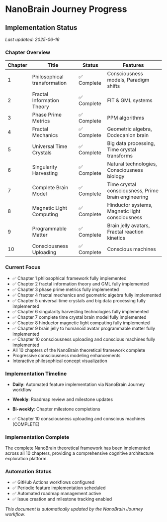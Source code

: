 # NanoBrain Journey Progress

## Implementation Status

*Last updated: 2025-06-16*

### Chapter Overview

| Chapter | Title | Status | Features |
|---------|-------|--------|----------|
| 1 | Philosophical transformation | ✅ Complete | Consciousness models, Paradigm shifts |
| 2 | Fractal Information Theory | ✅ Complete | FIT & GML systems |
| 3 | Phase Prime Metrics | ✅ Complete | PPM algorithms |
| 4 | Fractal Mechanics | ✅ Complete | Geometric algebra, Dodecanion brain |
| 5 | Universal Time Crystals | ✅ Complete | Big data processing, Time crystal transforms |
| 6 | Singularity Harvesting | ✅ Complete | Natural technologies, Consciousness biology |
| 7 | Complete Brain Model | ✅ Complete | Time crystal consciousness, Prime brain engineering |
| 8 | Magnetic Light Computing | ✅ Complete | Hinductor systems, Magnetic light consciousness |
| 9 | Programmable Matter | ✅ Complete | Brain jelly avatars, Fractal reaction kinetics |
| 10 | Consciousness Uploading | ✅ Complete | Conscious machines |

### Current Focus
- ✅ Chapter 1 philosophical framework fully implemented
- ✅ Chapter 2 fractal information theory and GML fully implemented  
- ✅ Chapter 3 phase prime metrics fully implemented
- ✅ Chapter 4 fractal mechanics and geometric algebra fully implemented
- ✅ Chapter 5 universal time crystals and big data processing fully implemented
- ✅ Chapter 6 singularity harvesting technologies fully implemented
- ✅ Chapter 7 complete time crystal brain model fully implemented
- ✅ Chapter 8 hinductor magnetic light computing fully implemented
- ✅ Chapter 9 brain jelly to humanoid avatar programmable matter fully implemented
- ✅ Chapter 10 consciousness uploading and conscious machines fully implemented
- All 10 chapters of the NanoBrain theoretical framework complete
- Progressive consciousness modeling enhancements
- Interactive philosophical concept visualization

### Implementation Timeline
- **Daily**: Automated feature implementation via NanoBrain Journey workflow
- **Weekly**: Roadmap review and milestone updates
- **Bi-weekly**: Chapter milestone completions

- ✅ Chapter 10 consciousness uploading and conscious machines (COMPLETE)

### Implementation Complete
The complete NanoBrain theoretical framework has been implemented across all 10 chapters, providing a comprehensive cognitive architecture exploration platform.

### Automation Status
- ✅ GitHub Actions workflows configured
- ✅ Periodic feature implementation scheduled
- ✅ Automated roadmap management active
- ✅ Issue creation and milestone tracking enabled

*This document is automatically updated by the NanoBrain Journey workflow.*